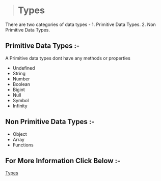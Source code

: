 > # Types
There are two categories of data types -
    1. Primitive Data Types.
    2. Non Primitive Data Types.

## Primitive Data Types :-
 A Primitive data types dont have any methods or properties

* Undefined
* String
* Number
* Boolean
* Bigint
* Null
* Symbol
* Infinity

## Non Primitive Data Types :-
* Object
* Array
* Functions

## For More Information Click Below :-
[Types](../JS/Types/)